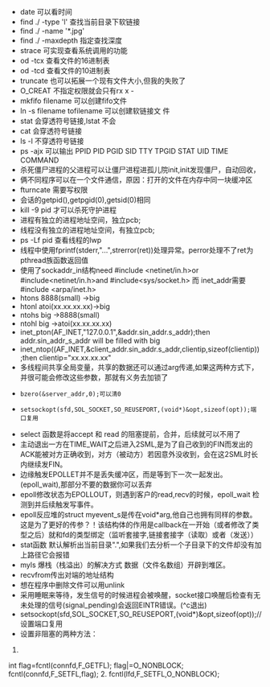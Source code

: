 * date 可以看时间
* find ./ -type  'l'  查找当前目录下软链接
* find ./ -name '*.jpg'
* find ./ -maxdepth  指定查找深度 
* strace 可实现查看系统调用的功能
* od -tcx 查看文件的16进制表
* od -tcd 查看文件的10进制表
* truncate 也可以拓展一个现有文件大小,但我的失败了
* O_CREAT 不指定权限就会只有rx x -
* mkfifo filename 可以创建fifo文件
* ln -s filename tofilename 可以创建软链接文 件
* stat 会穿透符号链接,lstat 不会
* cat 会穿透符号链接
* ls -l 不穿透符号链接
* ps -ajx 可以输出 PPID   PID  PGID   SID TTY      TPGID STAT   UID   TIME COMMAND
* 杀死僵尸进程的父进程可以让僵尸进程进孤儿院init,init发现僵尸，自动回收，
* 俩不同程序可以在一个文件通信，原因：打开的文件在内存中同一块缓冲区
* fturncate 需要写权限
* 会话的getpid(),getpgid(0),getsid(0)相同
* kill -9 pid 才可以杀死守护进程
* 进程有独立的进程地址空间，独立pcb;
* 线程没有独立的进程地址空间，有独立pcb;
* ps -Lf pid 查看线程的lwp
* 线程中使用fprintf(stderr,"...",strerror(ret))处理异常。perror处理不了ret为pthread族函数返回值
* 使用了sockaddr_in结构need #include <netinet/in.h>or #include<netinet/in.h>and #include<sys/socket.h> 
而 inet_addr需要#include <arpa/inet.h>
* htons 8888(small) ->big
* htonl atoi(xx.xx.xx.xx)->big
* ntohs big ->8888(small)
* ntohl big ->atoi(xx.xx.xx.xx)
* inet_pton(AF_INET,"127.0.0.1",&addr.sin_addr.s_addr);then addr.sin_addr_s_addr will be filled with big
* inet_ntop((AF_INET,&client_addr.sin_addr.s_addr,clientip,sizeof(clientip));then clientip="xx.xx.xx.xx"
* 多线程间共享全局变量，共享的数据还可以通过arg传递,如果这两种方式下，并很可能会修改这些参数，那就有义务去加锁了 
*     bzero(&server_addr,0);可以清0
*     setsockopt(sfd,SOL_SOCKET,SO_REUSEPORT,(void*)&opt,sizeof(opt));端口复用
* select 函数是将accept 和  read 的阻塞提前，合并，后续就可以不用了
* 主动退出一方在TIME_WAIT之后进入2SML,是为了自己收到的FIN而发出的ACK能被对方正确收到，对方（被动方）若因意外没收到，会在这2SML时长内继续发FIN。
* 边缘触发EPOLLET并不是丢失缓冲区，而是等到下一次一起发出。(epoll_wait),那部分不要的数据你可以丢弃
* epoll修改状态为EPOLLOUT，则遇到客户的read,recv的时候，epoll_wait 检测到并后续触发写事件。
* epoll反应堆的struct myevent_s是传在void*arg,他自己也拥有同样的参数。这是为了更好的传参？！该结构体的作用是callback在一开始（或者修改了类型之后）就和fd的类型绑定（监听套接字,链接套接字（读取）或者（发送））
* stat函数 默认解析出当前目录".",如果我们去分析一个子目录下的文件却没有加上路径它会报错
* myls 爆栈（栈溢出）的解决方式 数据（文件名数组）开辟到堆区。
* recvfrom传出对端的地址结构
* 想在程序中删除文件可以用unlink
* 采用睡眠来等待，发生信号的时候进程会被唤醒，socket接口唤醒后检查有无未处理的信号(signal_pending)会返回EINTR错误。(^c退出)
*    setsockopt(sfd,SOL_SOCKET,SO_REUSEPORT,(void*)&opt,sizeof(opt));//设置端口复用
* 设置非阻塞的两种方法：
1.                 
int flag=fcntl(connfd,F_GETFL);
flag|=O_NONBLOCK;
fcntl(connfd,F_SETFL,flag);
2. 
fcntl(lfd,F_SETFL,O_NONBLOCK);

